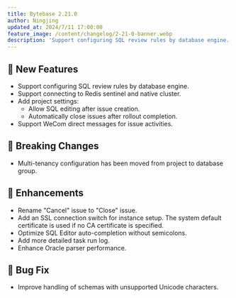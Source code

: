 ```yaml
---
title: Bytebase 2.21.0
author: Ningjing
updated_at: 2024/7/11 17:00:00
feature_image: /content/changelog/2-21-0-banner.webp
description: 'Support configuring SQL review rules by database engine.'
---
```


## 🚀 New Features

- Support configuring SQL review rules by database engine.
- Support connecting to Redis sentinel and native cluster.
- Add project settings:
  - Allow SQL editing after issue creation.
  - Automatically close issues after rollout completion.
- Support WeCom direct messages for issue activities.

## 🔔 Breaking Changes

- Multi-tenancy configuration has been moved from project to database group.

## 🎄 Enhancements

- Rename "Cancel" issue to "Close" issue.
- Add an SSL connection switch for instance setup. The system default certificate is used if no CA certificate is specified.
- Optimize SQL Editor auto-completion without semicolons.
- Add more detailed task run log.
- Enhance Oracle parser performance.

## 🐞 Bug Fix

- Improve handling of schemas with unsupported Unicode characters.

<IncludeBlock url="/docs/get-started/install/install-upgrade"></IncludeBlock>

